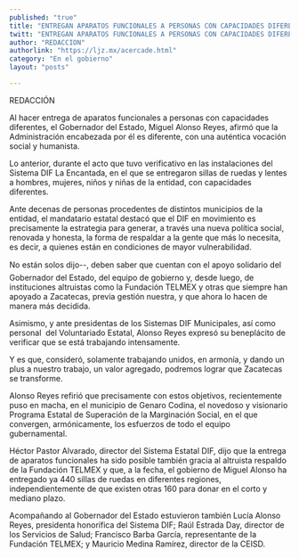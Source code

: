 ```yaml
---
published: "true"
title: "ENTREGAN APARATOS FUNCIONALES A PERSONAS CON CAPACIDADES DIFERENTES"
twitt: "ENTREGAN APARATOS FUNCIONALES A PERSONAS CON CAPACIDADES DIFERENTES"
author: "REDACCION"
authorlink: "https://ljz.mx/acercade.html"
category: "En el gobierno"
layout: "posts"

---
```



  REDACCIÓN



  Al hacer entrega de aparatos funcionales a personas con capacidades diferentes, el Gobernador del Estado, Miguel Alonso Reyes, afirmó que la Administración encabezada por él es diferente, con una auténtica vocación social y humanista.



Lo anterior, durante el acto que tuvo verificativo en las instalaciones del Sistema DIF La Encantada, en el que se entregaron sillas de ruedas y lentes a hombres, mujeres, niños y niñas de la entidad, con capacidades diferentes.  

  Ante decenas de personas procedentes de distintos municipios de la entidad, el mandatario estatal destacó que el DIF en movimiento es precisamente la estrategia para generar, a través una nueva política social, renovada y honesta, la forma de respaldar a la gente que más lo necesita, es decir, a quienes están en condiciones de mayor vulnerabilidad.



  No están solos dijo--, deben saber que cuentan con el apoyo solidario del Gobernador del Estado, del equipo de gobierno y, desde luego, de instituciones altruistas como la Fundación TELMEX y otras que siempre han apoyado a Zacatecas, previa gestión nuestra, y que ahora lo hacen de manera más decidida.



  Asimismo, y ante presidentas de los Sistemas DIF Municipales, así como personal  del Voluntariado Estatal, Alonso Reyes expresó su beneplácito de verificar que se está trabajando intensamente.



  Y es que, consideró, solamente trabajando unidos, en armonía, y dando un plus a nuestro trabajo, un valor agregado, podremos lograr que Zacatecas se transforme.



  Alonso Reyes refirió que precisamente con estos objetivos, recientemente puso en macha, en el municipio de Genaro Codina, el novedoso y visionario Programa Estatal de Superación de la Marginación Social, en el que convergen, armónicamente, los esfuerzos de todo el equipo gubernamental.



  Héctor Pastor Alvarado, director del Sistema Estatal DIF, dijo que la entrega de aparatos funcionales ha sido posible también gracia al altruista respaldo de la Fundación TELMEX y que, a la fecha, el gobierno de Miguel Alonso ha entregado ya 440 sillas de ruedas en diferentes regiones, independientemente de que existen otras 160 para donar en el corto y mediano plazo.



  Acompañando al Gobernador del Estado estuvieron también Lucía Alonso Reyes, presidenta honorífica del Sistema DIF; Raúl Estrada Day, director de los Servicios de Salud; Francisco Barba García, representante de la Fundación TELMEX; y Mauricio Medina Ramírez, director de la CEISD.

